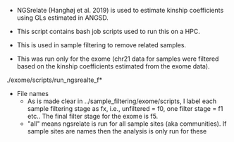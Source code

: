 - NGSrelate (Hanghøj et al. 2019) is used to estimate kinship coefficients using GLs estimated in ANGSD. 
- This script contains bash job scripts used to run this on a HPC.
- This is used in sample filtering to remove related samples.

- This was run only for the exome (chr21 data for samples were filtered based on the kinship coefficients estimated from the exome 
data).

./exome/scripts/run_ngsrealte_f*
- File names
	- As is made clear in ../sample_filtering/exome/scripts, I label each sample filtering stage as fx, i.e., unfiltered = f0, one 
filter stage = f1 etc.. The final filter stage for the exome is f5.
	- "all" means ngsrelate is run for all sample sites (aka communities). If sample sites are names then the analysis is only run for these